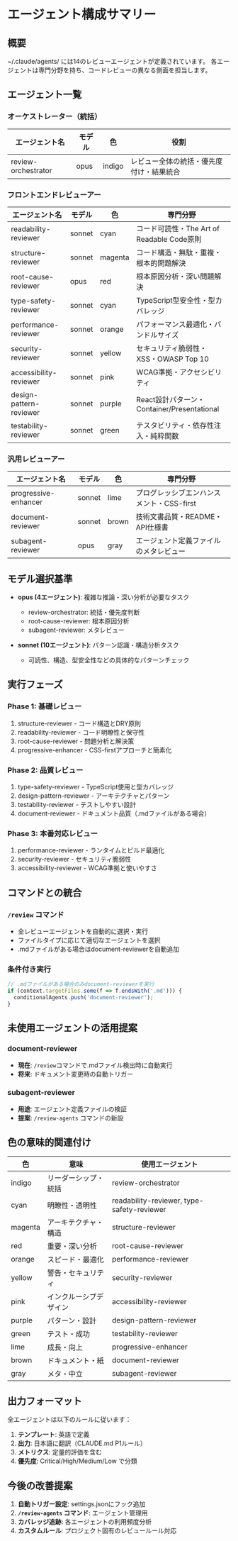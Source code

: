 # エージェント構成サマリー

## 概要

~/.claude/agents/ には14のレビューエージェントが定義されています。
各エージェントは専門分野を持ち、コードレビューの異なる側面を担当します。

## エージェント一覧

### オーケストレーター（統括）

| エージェント名 | モデル | 色 | 役割 |
|-------------|--------|-----|------|
| review-orchestrator | opus | indigo | レビュー全体の統括・優先度付け・結果統合 |

### フロントエンドレビューアー

| エージェント名 | モデル | 色 | 専門分野 |
|-------------|--------|-----|----------|
| readability-reviewer | sonnet | cyan | コード可読性・The Art of Readable Code原則 |
| structure-reviewer | sonnet | magenta | コード構造・無駄・重複・根本的問題解決 |
| root-cause-reviewer | opus | red | 根本原因分析・深い問題解決 |
| type-safety-reviewer | sonnet | cyan | TypeScript型安全性・型カバレッジ |
| performance-reviewer | sonnet | orange | パフォーマンス最適化・バンドルサイズ |
| security-reviewer | sonnet | yellow | セキュリティ脆弱性・XSS・OWASP Top 10 |
| accessibility-reviewer | sonnet | pink | WCAG準拠・アクセシビリティ |
| design-pattern-reviewer | sonnet | purple | React設計パターン・Container/Presentational |
| testability-reviewer | sonnet | green | テスタビリティ・依存性注入・純粋関数 |

### 汎用レビューアー

| エージェント名 | モデル | 色 | 専門分野 |
|-------------|--------|-----|----------|
| progressive-enhancer | sonnet | lime | プログレッシブエンハンスメント・CSS-first |
| document-reviewer | sonnet | brown | 技術文書品質・README・API仕様書 |
| subagent-reviewer | opus | gray | エージェント定義ファイルのメタレビュー |

## モデル選択基準

- **opus (4エージェント)**: 複雑な推論・深い分析が必要なタスク
  - review-orchestrator: 統括・優先度判断
  - root-cause-reviewer: 根本原因分析
  - subagent-reviewer: メタレビュー

- **sonnet (10エージェント)**: パターン認識・構造分析タスク
  - 可読性、構造、型安全性などの具体的なパターンチェック

## 実行フェーズ

### Phase 1: 基礎レビュー
1. structure-reviewer - コード構造とDRY原則
2. readability-reviewer - コード明瞭性と保守性
3. root-cause-reviewer - 問題分析と解決策
4. progressive-enhancer - CSS-firstアプローチと簡素化

### Phase 2: 品質レビュー
1. type-safety-reviewer - TypeScript使用と型カバレッジ
2. design-pattern-reviewer - アーキテクチャとパターン
3. testability-reviewer - テストしやすい設計
4. document-reviewer - ドキュメント品質（.mdファイルがある場合）

### Phase 3: 本番対応レビュー
1. performance-reviewer - ランタイムとビルド最適化
2. security-reviewer - セキュリティ脆弱性
3. accessibility-reviewer - WCAG準拠と使いやすさ

## コマンドとの統合

### `/review` コマンド
- 全レビューエージェントを自動的に選択・実行
- ファイルタイプに応じて適切なエージェントを選択
- .mdファイルがある場合はdocument-reviewerを自動追加

### 条件付き実行
```typescript
// .mdファイルがある場合のみdocument-reviewerを実行
if (context.targetFiles.some(f => f.endsWith('.md'))) {
  conditionalAgents.push('document-reviewer');
}
```

## 未使用エージェントの活用提案

### document-reviewer
- **現在**: `/review`コマンドで.mdファイル検出時に自動実行
- **将来**: ドキュメント変更時の自動トリガー

### subagent-reviewer
- **用途**: エージェント定義ファイルの検証
- **提案**: `/review-agents` コマンドの新設

## 色の意味的関連付け

| 色 | 意味 | 使用エージェント |
|-----|------|----------------|
| indigo | リーダーシップ・統括 | review-orchestrator |
| cyan | 明瞭性・透明性 | readability-reviewer, type-safety-reviewer |
| magenta | アーキテクチャ・構造 | structure-reviewer |
| red | 重要・深い分析 | root-cause-reviewer |
| orange | スピード・最適化 | performance-reviewer |
| yellow | 警告・セキュリティ | security-reviewer |
| pink | インクルーシブデザイン | accessibility-reviewer |
| purple | パターン・設計 | design-pattern-reviewer |
| green | テスト・成功 | testability-reviewer |
| lime | 成長・向上 | progressive-enhancer |
| brown | ドキュメント・紙 | document-reviewer |
| gray | メタ・中立 | subagent-reviewer |

## 出力フォーマット

全エージェントは以下のルールに従います：
1. **テンプレート**: 英語で定義
2. **出力**: 日本語に翻訳（CLAUDE.md P1ルール）
3. **メトリクス**: 定量的評価を含む
4. **優先度**: Critical/High/Medium/Low で分類

## 今後の改善提案

1. **自動トリガー設定**: settings.jsonにフック追加
2. **`/review-agents` コマンド**: エージェント管理用
3. **カバレッジ追跡**: 各エージェントの利用頻度分析
4. **カスタムルール**: プロジェクト固有のレビュールール対応
